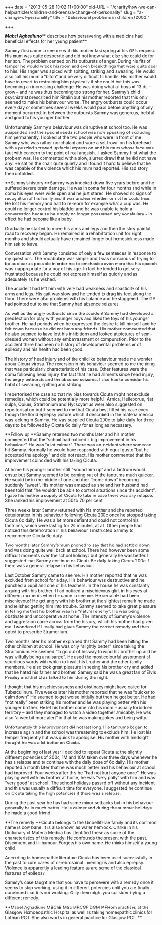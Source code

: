 +++
date = "2013-05-28 10:02:11+00:00"
old-URL = "/charity/how-we-can-help/articles/children-and-teens/a-change-of-personality"
slug = "a-change-of-personality"
title = "Behavioural problems in children (2003)"

+++

_**Mabel Aghadiuno**_** describes how persevering with a medicine had beneficial effects for her young patient**

Sammy first came to see me with his mother last spring at his GP’s request. His mum was quite desperate and did not know what else she could do for her son. The problem centred on his outbursts of anger. During his fits of temper he would wreck his room and even break things that were quite dear to him. His anger was spiced with spitting, striking and swearing. He would also call his mum a “bitch” and be very difficult to handle. His mother would have to resort to restraining him physically if she could but this was becoming an increasing challenge. He was doing what all boys of 13 do – grow – and he was thus becoming too strong for her. Sammy’s child psychiatrist prescribed him Ritalin but his mother reported that this only seemed to make his behaviour worse. The angry outbursts could occur every day or sometimes several weeks would pass before anything of any moment occurred. In between the outbursts Sammy was generous, helpful and good to his younger brother.

Unfortunately Sammy’s behaviour was disruptive at school too. He was suspended and the special needs school was now speaking of excluding him permanently. I looked at the two people who were in front of me: Sammy who was rather nonchalant and wore a set frown on his forehead with a puzzled screwed up facial expression and his mum whose face was taut with concern to the point of real anguish.  I asked Sammy first what the problem was. He commented with a slow, slurred drawl that he did not have any. He sat on the chair quite quietly and I found it hard to believe that he was capable of the violence which his mum had reported. His sad story then unfolded.

**Sammy’s history
**Sammy was knocked down five years before and he suffered severe brain damage. He was in coma for four months and while in coma his eyes were wide open and he just stared. He showed no signs of recognition of his family and it was unclear whether or not he could hear. He lost his memory and had to re-learn for example what a cup was. He could no longer control his bladder and he was unable to hold a conversation because he simply no longer possessed any vocabulary – in effect he had become like a baby.

Gradually he started to move his arms and legs and then the slow painful road to recovery began. He remained in a rehabilitation unit for eight months and should actually have remained longer but homesickness made him ask to leave.

Conversation with Sammy consisted of only a few sentences in response to my questions. The vocabulary was simple and I was conscious of trying to be as clear as possible in order not to emphasise even more that his speech was inappropriate for a boy of his age. In fact he tended to get very frustrated because he could not express himself as quickly and as adequately as he wished.

The accident had left him with very bad weakness and spasticity of his arms and legs. His gait was slow and he tended to drag his feet along the floor. There were also problems with his balance and he staggered. The GP had pointed out to me that Sammy had absence seizures.

As well as the angry outbursts since the accident Sammy had developed a predilection for play with younger boys and liked the toys of his younger brother. He had periods when he expressed the desire to kill himself and he felt down because he did not have any friends. His mother commented that he also seemed to have lost his inhibitions and looked at pictures of semi-dressed women without any embarrassment or compunction. Prior to the accident there had been no history of developmental problems or of epilepsy and his health had been good.

The history of head injury and of the childlike behaviour made me wonder about Cicuta virosa. The reversion in his behaviour seemed to me the thing that was particularly characteristic of his case. Other features were the coma following head injury, the fact that he had ailments since head injury, the angry outbursts and the absence seizures. I also had to consider his habit of swearing, spitting and striking.

I repertorised the case so that my bias towards Cicuta might not exclude remedies, which could be potentially more helpful. Arnica, Helleborus, Nat sulph, Opium, Stramonium and Hyoscyamus were also suggested on repertorisation but it seemed to me that Cicuta best fitted his case even though the florid epilepsy picture which it described in the materia medica was lacking in Sammy. He was supplied Cicuta 200c to take daily for three days to be followed by Cicuta 6c daily for as long as necessary.

**Follow up
**Sammy returned two months later and his mother commented that the “school had noticed a big improvement in his behaviour”. He was “a lot calmer”. There was an incident where someone hit Sammy. Normally he would have responded with equal gusto “but he accepted the apology” and did not react. His mother commented that the improvement coincided with his taking Cicuta.

At home his younger brother still “wound him up” and a tantrum would ensue but Sammy seemed to be coming out of the tantrums much quicker. He would be in the middle of one and then “come down” becoming suddenly “sweet”. His mother was amazed as she and her husband had been told that “he wouldn’t be able to control situations since the accident”. I gave his mother a supply of Cicuta to take in case there was any relapse. She ranked his improvement at 50 to 70 per cent.

Three weeks later Sammy returned with his mother and she reported deterioration in his behaviour following Cicuta 200c once he stopped taking Cicuta 6c daily. He was a lot more defiant and could not control his tantrums, which were lasting for 20 minutes, at all. Other people had noticed this deterioration in his behaviour. I instructed Sammy to recommence Cicuta 6c daily.

Two months later Sammy’s mum phoned to say that he had settled down and was doing quite well back at school. There had however been some difficult moments over the school holidays but generally he was better. I suggested that Sammy continue on Cicuta 6c daily taking Cicuta 200c if there was a general relapse in his behaviour.

Last October Sammy came to see me. His mother reported that he was excluded from school for a day. His behaviour was destructive and he punched a pupil and one of his teachers. In the house he was constantly arguing with his brother. I had noticed a mischievous glint in his eyes at different moments when he came to see me. He certainly had been mischievous! He got angry with his brother at the slightest remark he made and relished getting him into trouble. Sammy seemed to take great pleasure in telling me that his brother was his “natural enemy”. He was being obstinate and uncooperative at home. The intensity of Sammy’s violence and aggression came across from the history, which his mother had given me. I wondered if I really had given Sammy the correct remedy and then opted to prescribe Stramonium.

Two months later his mother explained that Sammy had been hitting the other children at school. He was only “slightly better” since taking the Stramonium. He seemed “to go out of his way to wind his brother up and he was wilfully being a nuisance”. He used the most colourful assortment of scurrilous words with which to insult his brother and the other family members. He also took great pleasure in seeing his brother cry and added that he hated his father and brother. Sammy said he was a great fan of Elvis Presley and that Elvis talked to him during the night.

I thought that his mischievousness and obstinacy might have called for Tuberculinum. Five weeks later his mother reported that he was “quicker to calm down”. He seemed to get worse initially but then he got better. He had “not really” been striking his mother and he was playing better with his younger brother. He let his brother come into his room – usually forbidden territory – and they managed to watch a video together amicably. He was also “a wee bit more alert” in that he was making jokes and being witty.

Unfortunately this improvement did not last long. His tantrums began to increase again and the school was threatening to exclude him. He lost his temper frequently but was quick to apologise. His mother with hindsight thought he was a lot better on Cicuta.

At the beginning of last year I decided to repeat Cicuta at the slightly different potencies of 200c, 1M and 10M taken over three days whenever he has a relapse and to continue with the daily dose of 6c daily. His mother reported a month later that he was much better and his behaviour at school had improved. Four weeks after this he “had not hurt anyone once”. He was playing well with his brother at home, he was “very pally” with him and was “very good” at school. The school holidays passed off without any incident and this was usually a difficult time for everyone. I suggested he continue on Cicuta taking the high potencies if there was a relapse.

During the past year he has had some minor setbacks but in his behaviour generally he is much better. He is calmer and during the summer holidays he made a good friend.

**The remedy
**Cicuta belongs to the Umbelliferae family and its common name is cow bane. It is also known as water hemlock. Clarke in his Dictionary of Materia Medica has identified these as some of the characteristics of this remedy:
He confounds the present with the past.
Discontent and ill-humour.
Forgets his own name.
He thinks himself a young child.

According to homeopathic literature Cicuta has been used successfully in the past to cure cases of cerebrospinal   meningitis and also epilepsy. Violence is apparently a leading feature as are some of the classical features of epilepsy.

Sammy’s case taught me that you have to persevere with a remedy once it seems to stop working, using it in different potencies until you are finally convinced that it is not working. Only then might you consider trying a different remedy.

**Mabel Aghadiuno MBChB MSc MRCGP DGM MFHom practises at the Glasgow Homoeopathic Hospital as well as taking homeopathic clinics for Lothian PCT. She also works in general practice for Glasgow PCT.
**

